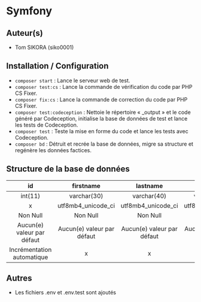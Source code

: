 # Symfony
## Auteur(s)
- Tom SIKORA (siko0001)

## Installation / Configuration
- `composer start` : Lance le serveur web de test.
- `composer test:cs` : Lance la commande de vérification du code par PHP CS Fixer.
- `composer fix:cs` : Lance la commande de correction du code par PHP CS Fixer.
- `composer test:codeception` : Nettoie le répertoire « _output » et le code généré par Codeception, initialise la base de données de test et lance les tests de Codeception.
- `composer test` : Teste la mise en forme du code et lance les tests avec Codeception.
- `composer bd` : Détruit et recrée la base de données, migre sa structure et regénère les données factices.

## Structure de la base de données

|id|firstname|lastname|email|
|:-:|:-:|:-:|:-:|
|int(11)|varchar(30)|varchar(40)|varchar(100)|
|x|utf8mb4_unicode_ci|utf8mb4_unicode_ci|utf8mb4_unicode_ci|
|Non Null|Non Null|Non Null|Non Null|
|Aucun(e) valeur par défaut|Aucun(e) valeur par défaut|Aucun(e) valeur par défaut|Aucun(e) valeur par défaut|
|Incrémentation automatique|x|x|x|

## Autres
- Les fichiers .env et .env.test sont ajoutés 
